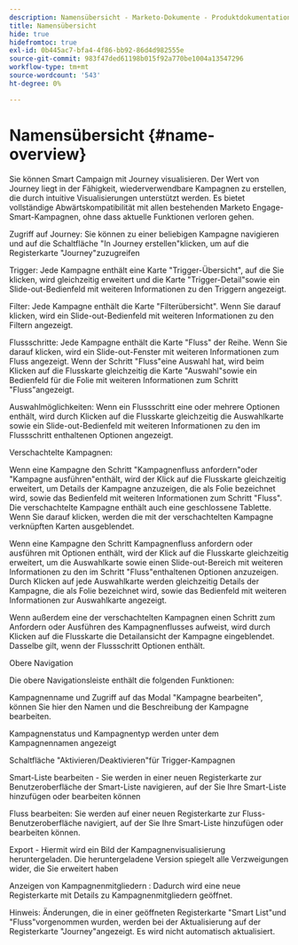 ```yaml
---
description: Namensübersicht - Marketo-Dokumente - Produktdokumentation
title: Namensübersicht
hide: true
hidefromtoc: true
exl-id: 0b445ac7-bfa4-4f86-bb92-86d4d982555e
source-git-commit: 983f47ded61198b015f92a770be1004a13547296
workflow-type: tm+mt
source-wordcount: '543'
ht-degree: 0%

---
```


# Namensübersicht {#name-overview}

Sie können Smart Campaign mit Journey visualisieren. Der Wert von Journey liegt in der Fähigkeit, wiederverwendbare Kampagnen zu erstellen, die durch intuitive Visualisierungen unterstützt werden. Es bietet vollständige Abwärtskompatibilität mit allen bestehenden Marketo Engage-Smart-Kampagnen, ohne dass aktuelle Funktionen verloren gehen.

Zugriff auf Journey: Sie können zu einer beliebigen Kampagne navigieren und auf die Schaltfläche &quot;In Journey erstellen&quot;klicken, um auf die Registerkarte &quot;Journey&quot;zuzugreifen

Trigger: Jede Kampagne enthält eine Karte &quot;Trigger-Übersicht&quot;, auf die Sie klicken, wird gleichzeitig erweitert und die Karte &quot;Trigger-Detail&quot;sowie ein Slide-out-Bedienfeld mit weiteren Informationen zu den Triggern angezeigt.

Filter: Jede Kampagne enthält die Karte &quot;Filterübersicht&quot;. Wenn Sie darauf klicken, wird ein Slide-out-Bedienfeld mit weiteren Informationen zu den Filtern angezeigt.

Flussschritte: Jede Kampagne enthält die Karte &quot;Fluss&quot; der Reihe. Wenn Sie darauf klicken, wird ein Slide-out-Fenster mit weiteren Informationen zum Fluss angezeigt. Wenn der Schritt &quot;Fluss&quot;eine Auswahl hat, wird beim Klicken auf die Flusskarte gleichzeitig die Karte &quot;Auswahl&quot;sowie ein Bedienfeld für die Folie mit weiteren Informationen zum Schritt &quot;Fluss&quot;angezeigt.

Auswahlmöglichkeiten: Wenn ein Flussschritt eine oder mehrere Optionen enthält, wird durch Klicken auf die Flusskarte gleichzeitig die Auswahlkarte sowie ein Slide-out-Bedienfeld mit weiteren Informationen zu den im Flussschritt enthaltenen Optionen angezeigt.

Verschachtelte Kampagnen:

Wenn eine Kampagne den Schritt &quot;Kampagnenfluss anfordern&quot;oder &quot;Kampagne ausführen&quot;enthält, wird der Klick auf die Flusskarte gleichzeitig erweitert, um Details der Kampagne anzuzeigen, die als Folie bezeichnet wird, sowie das Bedienfeld mit weiteren Informationen zum Schritt &quot;Fluss&quot;. Die verschachtelte Kampagne enthält auch eine geschlossene Tablette. Wenn Sie darauf klicken, werden die mit der verschachtelten Kampagne verknüpften Karten ausgeblendet.

Wenn eine Kampagne den Schritt Kampagnenfluss anfordern oder ausführen mit Optionen enthält, wird der Klick auf die Flusskarte gleichzeitig erweitert, um die Auswahlkarte sowie einen Slide-out-Bereich mit weiteren Informationen zu den im Schritt &quot;Fluss&quot;enthaltenen Optionen anzuzeigen. Durch Klicken auf jede Auswahlkarte werden gleichzeitig Details der Kampagne, die als Folie bezeichnet wird, sowie das Bedienfeld mit weiteren Informationen zur Auswahlkarte angezeigt.

Wenn außerdem eine der verschachtelten Kampagnen einen Schritt zum Anfordern oder Ausführen des Kampagnenflusses aufweist, wird durch Klicken auf die Flusskarte die Detailansicht der Kampagne eingeblendet. Dasselbe gilt, wenn der Flussschritt Optionen enthält.

Obere Navigation

Die obere Navigationsleiste enthält die folgenden Funktionen:

Kampagnenname und Zugriff auf das Modal &quot;Kampagne bearbeiten&quot;, können Sie hier den Namen und die Beschreibung der Kampagne bearbeiten.

Kampagnenstatus und Kampagnentyp werden unter dem Kampagnennamen angezeigt

Schaltfläche &quot;Aktivieren/Deaktivieren&quot;für Trigger-Kampagnen

Smart-Liste bearbeiten - Sie werden in einer neuen Registerkarte zur Benutzeroberfläche der Smart-Liste navigieren, auf der Sie Ihre Smart-Liste hinzufügen oder bearbeiten können

Fluss bearbeiten: Sie werden auf einer neuen Registerkarte zur Fluss-Benutzeroberfläche navigiert, auf der Sie Ihre Smart-Liste hinzufügen oder bearbeiten können.

Export - Hiermit wird ein Bild der Kampagnenvisualisierung heruntergeladen. Die heruntergeladene Version spiegelt alle Verzweigungen wider, die Sie erweitert haben

Anzeigen von Kampagnenmitgliedern : Dadurch wird eine neue Registerkarte mit Details zu Kampagnenmitgliedern geöffnet.

Hinweis: Änderungen, die in einer geöffneten Registerkarte &quot;Smart List&quot;und &quot;Fluss&quot;vorgenommen wurden, werden bei der Aktualisierung auf der Registerkarte &quot;Journey&quot;angezeigt. Es wird nicht automatisch aktualisiert.
